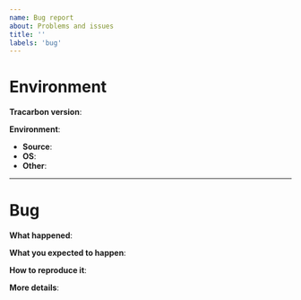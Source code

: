 ```yaml
---
name: Bug report
about: Problems and issues
title: ''
labels: 'bug'
---
```

# Environment

**Tracarbon version**:


**Environment**:
- **Source**:
- **OS**:
- **Other**:

***
# Bug

**What happened**:

**What you expected to happen**:

**How to reproduce it**:

**More details**: